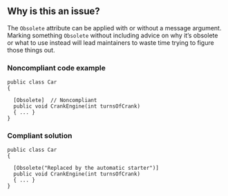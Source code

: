 ## Why is this an issue?

The `Obsolete` attribute can be applied with or without a message argument. Marking something `Obsolete` without including
advice on why it’s obsolete or what to use instead will lead maintainers to waste time trying to figure those things out.

### Noncompliant code example

    public class Car
    {
    
      [Obsolete]  // Noncompliant
      public void CrankEngine(int turnsOfCrank)
      { ... }
    }

### Compliant solution

    public class Car
    {
    
      [Obsolete("Replaced by the automatic starter")]
      public void CrankEngine(int turnsOfCrank)
      { ... }
    }
